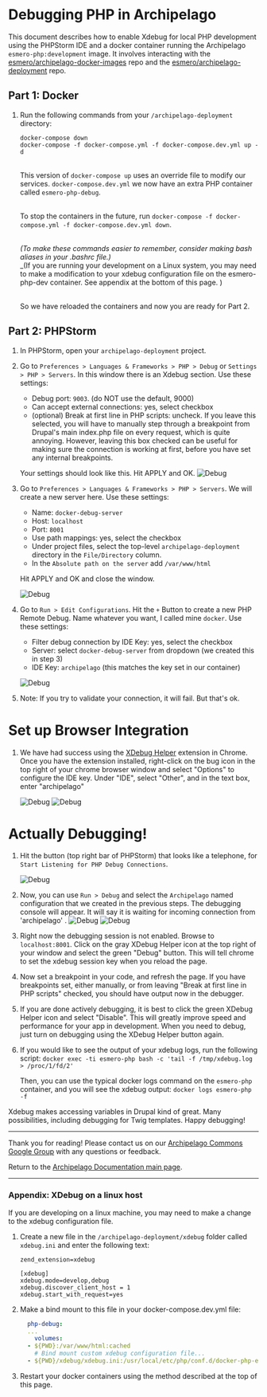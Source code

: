 # Debugging PHP in Archipelago

This document describes how to enable Xdebug for local PHP development using the PHPStorm IDE and a docker container running the Archipelago `esmero-php:development` image. It involves interacting with the [esmero/archipelago-docker-images](https://github.com/esmero/archipelago-docker-images) repo and the [esmero/archipelago-deployment](https://github.com/esmero/archipelago-deployment) repo.

## Part 1: Docker
1. Run the following commands from your `/archipelago-deployment` directory:

   `docker-compose down` \
   `docker-compose -f docker-compose.yml -f docker-compose.dev.yml up -d`

   <br>This version of `docker-compose up` uses an override file to modify our services. `docker-compose.dev.yml` we now have an extra PHP container called `esmero-php-debug`. 

   <br>To stop the containers in the future, run `docker-compose -f docker-compose.yml -f docker-compose.dev.yml down`.

    <br>_(To make these commands easier to remember, consider making bash aliases in your .bashrc file.)_
    <br>_(If you are running your development on a Linux system, you may need to make a modification to your xdebug configuration file on the esmero-php-dev container. See appendix at the bottom of this page. )

    <br>So we have reloaded the containers and now you are ready for Part 2.

## Part 2: PHPStorm

1. In PHPStorm, open your `archipelago-deployment` project.

2. Go to `Preferences > Languages & Frameworks > PHP > Debug` or `Settings > PHP > Servers`. In this window there is an Xdebug section. Use these settings:
    - Debug port: `9003`. (do NOT use the default, 9000)
    - Can accept external connections: yes, select checkbox
    - (optional) Break at first line in PHP scripts: uncheck. If you leave this selected, you will have to manually step through a breakpoint from Drupal's main index.php file on every request, which is quite annoying. However, leaving this box checked can be useful for making sure the connection is working at first, before you have set any internal breakpoints.

    Your settings should look like this. Hit APPLY and OK.
    ![Debug](../imgs/xdebug/debug-settings.png)    

3. Go to `Preferences > Languages & Frameworks > PHP > Servers`. We will create a new server here. Use these settings:
    - Name: `docker-debug-server`
    - Host: `localhost`
    - Port: `8001`
    - Use path mappings: yes, select the checkbox
    - Under project files, select the top-level `archipelago-deployment` directory in the `File/Directory` column.
    - In the `Absolute path on the server` add `/var/www/html`

    Hit APPLY and OK and close the window.

    ![Debug](../imgs/xdebug/server-settings-2.png)    

 4. Go to `Run > Edit Configurations`. Hit the `+` Button to create a new PHP Remote Debug. Name whatever you want, I called mine `docker`. Use these settings:
    - Filter debug connection by IDE Key: yes, select the checkbox
    - Server: select `docker-debug-server` from dropdown (we created this in step 3)
    - IDE Key: `archipelago` (this matches the key set in our container)

    ![Debug](../imgs/xdebug/edit-configurations.png)    

 5. Note: If you try to validate your connection, it will fail. But that's ok.

 # Set up Browser Integration

 1. We have had success using the [XDebug Helper](https://chrome.google.com/webstore/detail/xdebug-helper/eadndfjplgieldjbigjakmdgkmoaaaoc?hl=en) extension in Chrome. Once you have the extension installed, right-click on the bug icon in the top right of your chrome browser window and select "Options" to configure the IDE key. Under "IDE", select "Other", and in the text box, enter "archipelago"

    ![Debug](../imgs/xdebug/xdebut-helper-menu.png "XDebug Helper Options")
    ![Debug](../imgs/xdebug/xdebug-helper-set-key.png "XDebug Helper IDE Key")
 
 # Actually Debugging!
 1. Hit the button (top right bar of PHPStorm) that looks like a telephone, for `Start Listening for PHP Debug Connections`.

      ![Debug](../imgs/xdebug/telephone.png)

 2. Now, you can use `Run > Debug` and select the `Archipelago` named configuration that we created in the previous steps. The debugging console will appear. It will say it is waiting for incoming connection from 'archipelago'
 .
    ![Debug](../imgs/xdebug/phpstorm-run-xdebug-archipelago-menu.png)
    ![Debug](../imgs/xdebug/waiting-archipelago.png)

 3. Right now the debugging session is not enabled. Browse to  `localhost:8001`. Click on the gray XDebug Helper icon at the top right of your window and select the green "Debug" button. This will tell chrome to set the xdebug session key when you reload the page.

  4. Now set a breakpoint in your code, and refresh the page.
 If you have breakpoints set, either manually, or from leaving "Break at first line in PHP scripts" checked, you should have output now in the debugger.

 5. If you are done actively debugging, it is best to click the green XDebug Helper icon and select "Disable". This will greatly improve speed and performance for your app in development. When you need to debug, just turn on debugging using the XDebug Helper button again.

 6. If you would like to see the output of your xdebug logs, run the following script:
 `docker exec -ti esmero-php bash -c 'tail -f /tmp/xdebug.log > /proc/1/fd/2'`

    Then, you can use the typical docker logs command on the `esmero-php` container, and you will see the xdebug output:
    `docker logs esmero-php -f`


Xdebug makes accessing variables in Drupal kind of great. Many possibilities, including debugging for Twig templates. Happy debugging!

---

Thank you for reading! Please contact us on our [Archipelago Commons Google Group](https://groups.google.com/forum/#!forum/archipelago-commons) with any questions or feedback.

Return to the [Archipelago Documentation main page](../README.md).

---
### Appendix: XDebug on a linux host

If you are developing on a linux machine, you may need to make a change to the xdebug configuration file.
1. Create a new file in the `/archipelago-deployment/xdebug` folder called `xdebug.ini` and enter the following text:
    ```
    zend_extension=xdebug
    
    [xdebug]
    xdebug.mode=develop,debug
    xdebug.discover_client_host = 1
    xdebug.start_with_request=yes
    ```
3. Make a bind mount to this file in your docker-compose.dev.yml file:
    ```yml
      php-debug:
      ...
        volumes:
      - ${PWD}:/var/www/html:cached
        # Bind mount custom xdebug configuration file...
      - ${PWD}/xdebug/xdebug.ini:/usr/local/etc/php/conf.d/docker-php-ext-xdebug.ini
    ```
4. Restart your docker containers using the method described at the top of this page.